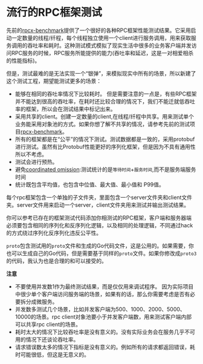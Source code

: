 # 流行的RPC框架测试

先前的[rpcx-benchmark](https://github.com/rpcx-ecosystem/rpcx-benchmark)提供了一个很好的各种RPC框架性能测试结果。它采用启动一定数量的线程/纤程，每个线程独立使用一个client进行服务调用，用来获取服务调用的吞吐率和耗时。这种测试模式模拟了现实生活中很多的业务客户端并发访问RPC服务的时候，RPC服务所能提供的能力(吞吐率和延迟，这是一对相爱相杀的性能指标)。

但是，测试最难的是无法实现一个“银弹”，来模拟现实中所有的场景，所以新建了这个测试工程，期望能测试更多的场景：

- 能够在相同的吞吐率情况下比较耗时。 但是需要注意的一点是，有些RPC框架并不能达到很高的吞吐率，在耗时还比较合理的情况下，我们不能迁就低吞吐率的框架，所以会在测试结果中标记出来。
- 采用共享的client。创建一定数量的client,在线程/纤程中共享。用来测试单个业务能采用对象池的方式。如果你想了解不共享的情况，请参考先前的测试项目[rpcx-benchmark](https://github.com/rpcx-ecosystem/rpcx-benchmark)。
- 所有的框架都是在“公平”的情况下测试。测试数据都是一致的，采用protobuf进行测试。虽然有比Protobuf性能更好的序列化框架，但是因为不具有通用性所以不考虑。
- 测试会进行预热。
- 避免[coordinated omission](http://highscalability.com/blog/2015/10/5/your-load-generator-is-probably-lying-to-you-take-the-red-pi.html):测试统计的是`等待时间`+`服务时间`,而不是服务端服务时间
- 统计既包含平均值，也包含中位值、最大值、最小值和 P99值。

每个rpc框架包含一个单独的子文件夹，里面包含一个server文件夹和client文件夹。server文件用来启动一个server，client文件夹用来测试并输出测试结果。

你可以参考已存在的框架测试代码添加你相测试的RPC框架，客户端和服务器端必须要包含相同的序列化和反序列化逻辑，以及相同的处理逻辑，不同通过hack的方式绕过序列化反序列化违反公平性。

`proto`包含测试用的`proto`文件和生成的Go代码文件，这是公用的。如果需要，你也可以生成自己的Go代码，但是需要基于同样的`proto`文件。如果你修改成`proto3`的代码，我认为也是合理的和可以接受的。

**注意**

- 不要使用并发数1作为最终测试结果，而是仅仅用来调试程序。 因为实际项目中很少单个客户端访问服务端的场景，如果有的话，那么你需要考虑是否有必要拆分成微服务。
- 并发数多测试几个场景，比如并发客户端为500、1000、2000、5000、10000的场景。rpc client对象池要小于并发客户端数，用来测试客户端内部可以共享rpc client的场景。
- 耗时太大的情况下比较吞吐率是没有意义的。没有实际业务会在服务几乎不可用的情况下还谈论吞吐率。
- 请求错误数太多的情况下指标是没有意义的。例如所有的请求都返回错误，耗时可能很低，但这是无意义的。